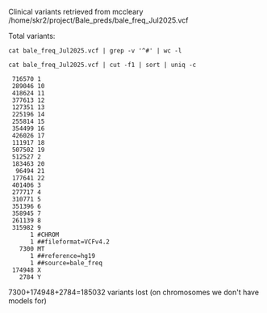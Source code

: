 Clinical variants retrieved from mccleary /home/skr2/project/Bale_preds/bale_freq_Jul2025.vcf

Total variants:
```
cat bale_freq_Jul2025.vcf | grep -v '^#' | wc -l
```


```
cat bale_freq_Jul2025.vcf | cut -f1 | sort | uniq -c
```

```
 716570 1
 289046 10
 418624 11
 377613 12
 127351 13
 225196 14
 255814 15
 354499 16
 426026 17
 111917 18
 507502 19
 512527 2
 183463 20
  96494 21
 177641 22
 401406 3
 277717 4
 310771 5
 351396 6
 358945 7
 261139 8
 315982 9
      1 #CHROM
      1 ##fileformat=VCFv4.2
   7300 MT
      1 ##reference=hg19
      1 ##source=bale_freq
 174948 X
   2784 Y
```

7300+174948+2784=185032 variants lost (on chromosomes we don't have models for)

